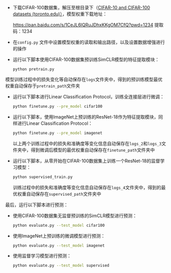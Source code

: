 * 下载CIFAR-100数据集，解压至根目录下（[CIFAR-10 and CIFAR-100 datasets (toronto.edu)）](https://www.cs.toronto.edu/~kriz/cifar.html)，模型权重下载地址：

  https://pan.baidu.com/s/1CeJL6lQRuJDhxKKgOM7CfQ?pwd=1234  提取码：1234

* 在`config.py` 文件中设置模型权重的读取和输出路径，以及设置数据增强进行的操作

* 运行以下脚本使用CIFAR-100数据集预训练SimCLR模型的特征提取模块：

  ```
  python pretrain.py
  ```

​		模型训练过程中的损失变化等自动保存在`logs`文件夹中，得到的预训练模型最优权重自动保存于`pretrain_path`文件夹

* 运行以下脚本进行Linear Classification Protocol，训练全连接层进行微调：

  ```sh
  python finetune.py --pre_model cifar100
  ```

* 运行以下脚本，使用ImageNet上预训练的ResNet-18作为特征提取模块，同样进行Linear Classification Protocol：

  ```sh
  python finetune.py --pre_model imagenet
  ```

  以上两个训练过程中的损失和准确度等变化信息自动保存在`logs_2`和`logs_3`文件夹中，得到微调后模型的最优权重自动保存在`finetune_path`文件夹中

* 运行以下脚本，从零开始在CIFAR-100数据集上训练一个ResNet-18的监督学习模型：

  ```sh
  python supervised_train.py
  ```

  训练过程中的损失和准确度等变化信息自动保存在`logs_4`文件夹中，得到的最优权重自动保存在`supervised_path`文件夹中

最后，运行以下脚本进行预测：

* 使用CIFAR-100数据集无监督预训练的SimCLR模型进行预测：

  ```sh
  python evaluate.py --test_model cifar100
  ```

* 使用ImageNet上预训练的微调模型进行预测：

  ```sh
  python evaluate.py --test_model imagenet
  ```

* 使用监督学习模型进行预测：

  ```sh
  python evaluate.py --test_model supervised
  ```

  
